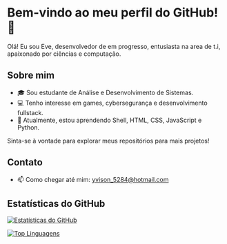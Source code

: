 # Bem-vindo ao meu perfil do GitHub! 👋

Olá! Eu sou Eve, desenvolvedor de em progresso, entusiasta na area de t.i, apaixonado por ciências e computação. 
## Sobre mim

- 🎓 Sou estudante de Análise e Desenvolvimento de Sistemas.
- 💻 Tenho interesse em games, cybersegurança e desenvolvimento fullstack.
- 🌱 Atualmente, estou aprendendo Shell, HTML, CSS, JavaScript e Python.


Sinta-se à vontade para explorar meus repositórios para mais projetos!

## Contato

- 📫 Como chegar até mim: yvison_5284@hotmail.com


## Estatísticas do GitHub

[![Estatísticas do GitHub](https://github-readme-stats.vercel.app/api?username=eve5284)](https://github.com/anuraghazra/github-readme-stats)

[![Top Linguagens](https://github-readme-stats.vercel.app/api/top-langs/?username=eve5284&layout=compact)](https://github.com/anuraghazra/github-readme-stats)

